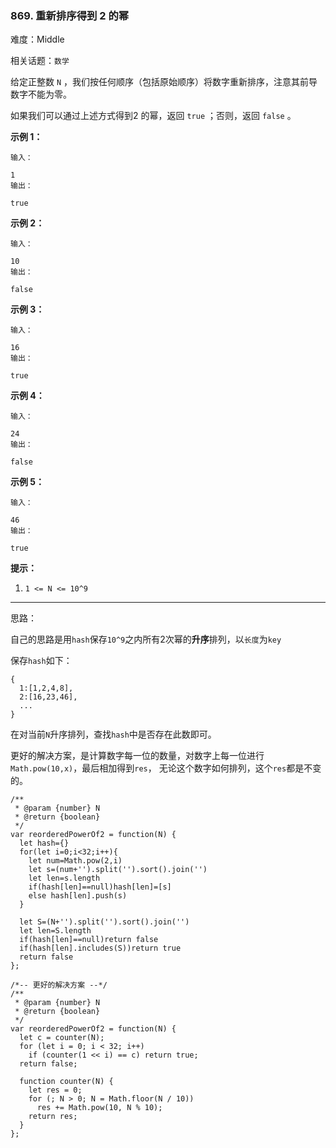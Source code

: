 ### 869. 重新排序得到 2 的幂

难度：Middle

相关话题：`数学`

给定正整数  `N` ，我们按任何顺序（包括原始顺序）将数字重新排序，注意其前导数字不能为零。



如果我们可以通过上述方式得到2 的幂，返回  `true` ；否则，返回  `false` 。












**示例 1：** 





```
输入：

1
输出：

true

```


**示例 2：** 





```
输入：

10
输出：

false

```


**示例 3：** 





```
输入：

16
输出：

true

```


**示例 4：** 





```
输入：

24
输出：

false

```


**示例 5：** 





```
输入：

46
输出：

true

```






**提示：** 




1.  `1 <= N <= 10^9` 






-----

思路：

自己的思路是用`hash`保存`10^9`之内所有2次幂的**升序**排列，以`长度`为`key`

保存`hash`如下：
```
{
  1:[1,2,4,8],
  2:[16,23,46],
  ...
}
```

在对当前`N`升序排列，查找`hash`中是否存在此数即可。

更好的解决方案，是计算数字每一位的数量，对数字上每一位进行`Math.pow(10,x)`，最后相加得到`res`，
无论这个数字如何排列，这个`res`都是不变的。


```
/**
 * @param {number} N
 * @return {boolean}
 */
var reorderedPowerOf2 = function(N) {
  let hash={}
  for(let i=0;i<32;i++){
    let num=Math.pow(2,i)
    let s=(num+'').split('').sort().join('')
    let len=s.length
    if(hash[len]==null)hash[len]=[s]
    else hash[len].push(s)
  }
  
  let S=(N+'').split('').sort().join('')
  let len=S.length
  if(hash[len]==null)return false
  if(hash[len].includes(S))return true
  return false
};

/*-- 更好的解决方案 --*/
/**
 * @param {number} N
 * @return {boolean}
 */
var reorderedPowerOf2 = function(N) {
  let c = counter(N);
  for (let i = 0; i < 32; i++)
    if (counter(1 << i) == c) return true;
  return false;
  
  function counter(N) {
    let res = 0;
    for (; N > 0; N = Math.floor(N / 10)) 
      res += Math.pow(10, N % 10);
    return res;
  }
};




```

